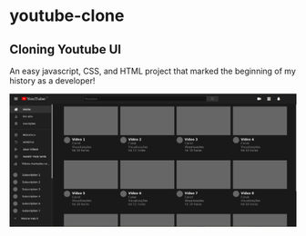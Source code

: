 # youtube-clone
## Cloning Youtube UI 

An easy javascript, CSS, and HTML project that marked the beginning of my history as a developer!
 
 ![alt text](https://github.com/LucasSousa09/youtube-clone/blob/master/Captura%20de%20tela%20de%202022-04-07%2014-14-39.png?raw=true)
